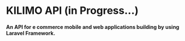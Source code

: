 # KILIMO API (in Progress...)
#### An API for e commerce mobile and web applications building by using Laravel Framework.
